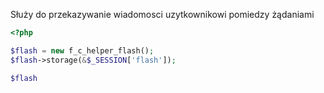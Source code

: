 

 Służy do przekazywanie wiadomosci uzytkownikowi pomiedzy żądaniami

```php
<?php

$flash = new f_c_helper_flash();
$flash->storage(&$_SESSION['flash']);

$flash